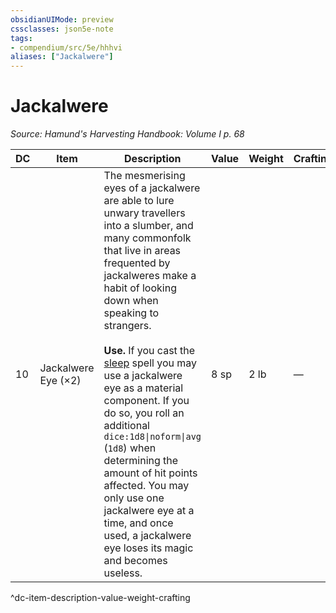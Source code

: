 ```yaml
---
obsidianUIMode: preview
cssclasses: json5e-note
tags:
- compendium/src/5e/hhhvi
aliases: ["Jackalwere"]
---
```

# Jackalwere
*Source: Hamund's Harvesting Handbook: Volume I p. 68* 

| DC | Item | Description | Value | Weight | Crafting |
|----|------|-------------|-------|--------|----------|
| 10 | Jackalwere Eye (×2) | The mesmerising eyes of a jackalwere are able to lure unwary travellers into a slumber, and many commonfolk that live in areas frequented by jackalweres make a habit of looking down when speaking to strangers.<br /><br />**Use.** If you cast the [sleep](compendium/spells/sleep.md) spell you may use a jackalwere eye as a material component. If you do so, you roll an additional `dice:1d8\|noform\|avg` (`1d8`) when determining the amount of hit points affected. You may only use one jackalwere eye at a time, and once used, a jackalwere eye loses its magic and becomes useless. | 8 sp | 2 lb | — |
^dc-item-description-value-weight-crafting